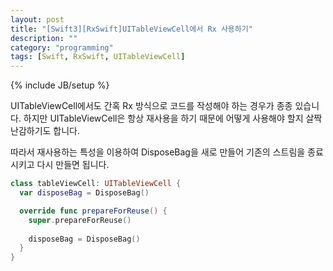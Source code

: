 ```yaml
---
layout: post
title: "[Swift3][RxSwift]UITableViewCell에서 Rx 사용하기"
description: ""
category: "programming"
tags: [Swift, RxSwift, UITableViewCell]
---
```

{% include JB/setup %}

UITableViewCell에서도 간혹 Rx 방식으로 코드를 작성해야 하는 경우가 종종 있습니다. 하지만 UITableViewCell은 항상 재사용을 하기 때문에 어떻게 사용해야 할지 살짝 난감하기도 합니다.

따라서 재사용하는 특성을 이용하여 DisposeBag을 새로 만들어 기존의 스트림을 종료시키고 다시 만들면 됩니다.

```swift
class tableViewCell: UITableViewCell {
  var disposeBag = DisposeBag()

  override func prepareForReuse() {
    super.prepareForReuse()
		
    disposeBag = DisposeBag()	        
  }
}
```

